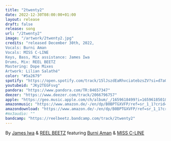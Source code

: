 ```yaml
---
title: "2twenty2"
date: 2022-12-30T08:00:00+01:00
layout: release
draft: false
release: song
url: "/2twenty2"
image: "/artwork/2twenty2.jpg"
credits: "released December 30th, 2022,
Vocals: Burni Aman
Vocals: MISS C-LINE
Keys, Bass, Mix assistance: James Iwa
Drums, Mix: REEL BEETZ
Mastering: Dope Mixes
Artwork: Lilian Salathé"
color: "#5a2679"
spotify: "https://open.spotify.com/track/15lJszdEaRhvciatebzsZV?si=d7a03e54598d4647"
youtubeid: "JKy2TEGFsvg"
pandora: "https://www.pandora.com/TR:84657347"
deezer: "https://www.deezer.com/track/2066796757"
apple: "https://geo.music.apple.com/ch/album/_/1659618499?i=1659618501&mt=1&app=music&ls=1&at=1000lHKX&ct=odesli_http&itscg=30200&itsct=odsl_m"
amazonmusic: "https://www.amazon.de/-/en/dp/B0BPTGXVFP/ref=sr_1_1?crid=27CCK1PX1D44A"
amazondownload: "https://www.amazon.de/-/en/dp/B0BPTGXVFP/ref=sr_1_1?crid=27CCK1PX1D44A"
#mx3audio: ""
bandcamp: "https://reelbeetz.bandcamp.com/track/2twenty2"
---
```


By [James Iwa](https://www.instagram.com/james_iwa/) & [REEL BEETZ](https://reelbeetz.ch/) featuring [Burni Aman](http://www.burniaman.com/) & [MISS C-LINE](https://instagram.com/missclineofficial)